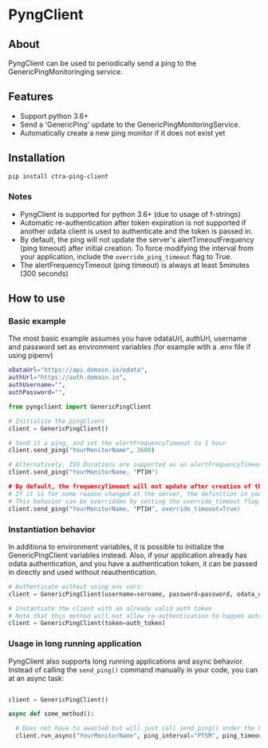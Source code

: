 # PyngClient

## About

PyngClient can be used to periodically send a ping to the GenericPingMonitoringing service.

## Features

- Support python 3.6+
- Send a 'GenericPing' update to the GenericPingMonitoringService.
- Automatically create a new ping monitor if it does not exist yet

## Installation

```bash
pip install ctra-ping-client
```

### Notes

- PyngClient is supported for python 3.6+ (due to usage of f-strings)
- Automatic re-authentication after token expiration is not supported if another odata client is used to authenticate and the token is passed in.
- By default, the ping will not update the server's alertTimeoutFrequency (ping timeout) after initial creation. To force modifying the interval from your application, include the `override_ping_timeout` flag to True.
- The alertFrequencyTimeout (ping timeout) is always at least 5minutes (300 seconds)

## How to use

### Basic example

The most basic example assumes you have odataUrl, authUrl, username and password set as environment variables (for example with a .env file if using pipenv)

```bash .env
oDataUrl="https://api.domain.io/odata",
authUrl="https://auth.domain.io",
authUsername="",
authPassword="",
```

```python
from pyngclient import GenericPingClient

# Initialize the pingClient
client = GenericPingClient()

# Send it a ping, and set the alertFrequencyTimeout to 1 hour
client.send_ping("YourMonitorName", 3600)

# Alternatively, ISO Durations are supported as an alertFrequencyTimeout as well.
client.send_ping("YourMonitorName, "PT1H")

# By default, the frequencyTimeout will not update after creation of the monitor.
# If it is for some reason changed at the server, the definition in your code will not update it.
# This behavior can be overridden by setting the override_timeout flag:
client.send_ping("YourMonitorName, "PT1H", override_timeout=True)
```

### Instantiation behavior

In additiona to environment variables, it is possible to initialize the GenericPingClient variables instead.
Also, if your application already has odata authentication, and you have a authentication token, it can be passed in directly and used without reauthentication.

```python
# Authenticate without using env vars:
client = GenericPingClient(username=sername, password=password, odata_url=odata_url, auth_url=auth_url)

# Instantiate the client with an already valid auth token
# Note that this method will not allow re-authentication to happen automatically after token expiration as GenericPingClient will not be aware of it.
client = GenericPingClient(token=auth_token)
```

### Usage in long running application

PyngClient also supports long running applications and async behavior.
Instead of calling the `send_ping()` command manually in your code, you can at an async task:

```python

client = GenericPingClient()

async def some_method():

  # Does not have to awaited but will just call send_ping() under the hood after every ping_interval.
  client.run_async("YourMonitorName", ping_interval="PT5M", ping_timeout="PT1H")
```
